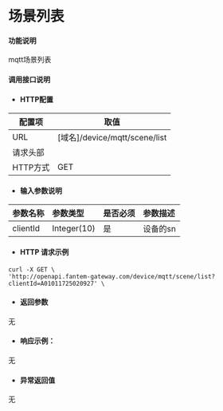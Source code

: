 # 场景列表

#### 功能说明
mqtt场景列表

#### 调用接口说明

* #### HTTP配置

| 配置项 | 取值 |
| --- | --- |
| URL | \[域名\]/device/mqtt/scene/list |
| 请求头部 | |
| HTTP方式 | GET |

* #### 输入参数说明

| 参数名称 | 参数类型 | 是否必须 | 参数描述 |
| :--- | :--- | :--- | :--- |
| clientId| Integer\(10\) | 是 | 设备的sn |

* #### HTTP 请求示例

```
curl -X GET \
'http://openapi.fantem-gateway.com/device/mqtt/scene/list?clientId=A01011725020927' \
```

* #### 返回参数

无

* #### 响应示例：
无


* #### 异常返回值
无



